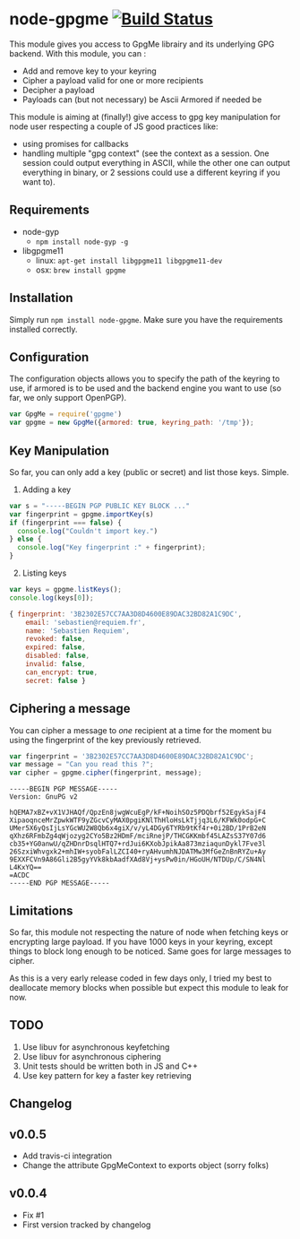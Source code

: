 # node-gpgme [![Build Status](https://travis-ci.org/kiddouk/node-gpgme.svg?branch=master)](https://travis-ci.org/kiddouk/node-gpgme)
This module gives you access to GpgMe librairy and its underlying GPG backend. With this module, you can :

* Add and remove key to your keyring
* Cipher a payload valid for one or more recipients
* Decipher a payload
* Payloads can (but not necessary) be Ascii Armored if needed be

This module is aiming at (finally!) give access to gpg key manipulation for node user respecting a couple of JS good practices like:

* using promises for callbacks
* handling multiple "gpg context" (see the context as a session. One session could output everything in ASCII, while the other one can output everything in binary, or 2 sessions could use a different keyring if you want to).

## Requirements

* node-gyp
  * `npm install node-gyp -g`
* libgpgme11
  * linux: `apt-get install libgpgme11 libgpgme11-dev`
  * osx: `brew install gpgme`

## Installation

Simply run `npm install node-gpgme`. Make sure you have the requirements installed correctly.

## Configuration

The configuration objects allows you to specify the path of the keyring to use, if armored is to be used and the backend engine you want to use (so far, we only support OpenPGP).

```js
var GpgMe = require('gpgme')
var gpgme = new GpgMe({armored: true, keyring_path: '/tmp'});
```

## Key Manipulation ##

So far, you can only add a key (public or secret) and list those keys. Simple.

1. Adding a key
  ```js
  var s = "-----BEGIN PGP PUBLIC KEY BLOCK ..."
  var fingerprint = gpgme.importKey(s)
  if (fingerprint === false) {
    console.log("Couldn't import key.")
  } else {
    console.log("Key fingerprint :" + fingerprint); 
  }
  ```
2. Listing keys
  ```js
  var keys = gpgme.listKeys();
  console.log(keys[0]);
  ```

  ```js
  { fingerprint: '3B2302E57CC7AA3D8D4600E89DAC32BD82A1C9DC',
      email: 'sebastien@requiem.fr',
      name: 'Sebastien Requiem',
      revoked: false,
      expired: false,
      disabled: false,
      invalid: false,
      can_encrypt: true,
      secret: false }
  ```

## Ciphering a message ##
You can cipher a message to *one* recipient at a time for the moment bu using the fingerprint of the key previously retrieved.

```js
var fingerprint = '3B2302E57CC7AA3D8D4600E89DAC32BD82A1C9DC';
var message = "Can you read this ?";
var cipher = gpgme.cipher(fingerprint, message);
```

```
-----BEGIN PGP MESSAGE-----
Version: GnuPG v2

hQEMA7xBZ+vX1VJHAQf/QpzEn8jwgWcuEgP/kF+NoihSOz5PDQbrf52EgykSajF4
XipaoqnceMrZpwkWTF9yZGcvCyMAX0pgiKNlThHloHsLkTjjq3L6/KFWk0odpG+C
UMer5X6yQsIjLsYGcWU2W8Qb6x4giX/v/yL4DGy6TYRb9tKf4r+0i2BD/1PrB2eN
qXhz6RFmbZg4qWjozyg2CYo5Bz2HDmF/mciRnejP/THCGKKmbf45LAZsS37Y07d6
cb35+YG0anwU/qZHDnrDsqlHTQ7+rdJui6KXobJpikAa873mziaqunDykl7Fve3l
26SzxiWhvgxk2+mhIW+syobFalLZCI40+ryAHvumhNJDATMw3MfGeZnBnRYZu+Ay
9EXXFCVn9A86Gli2B5gyYVk8kbAadfXAd8Vj+ysPw0in/HGoUH/NTDUp/C/SN4Nl
L4KxYQ==
=ACDC
-----END PGP MESSAGE-----
```



## Limitations
So far, this module not respecting the nature of node when fetching keys or encrypting large payload. If you have 1000 keys in your keyring, except things to block long enough to be noticed. Same goes for large messages to cipher.

As this is a very early release coded in few days only, I tried my best to deallocate memory blocks when possible but expect this module to leak for now.


## TODO
1. Use libuv for asynchronous keyfetching
2. Use libuv for asynchronous ciphering
3. Unit tests should be written both in JS and C++
4. Use key pattern for key a faster key retrieving



## Changelog
v0.0.5
------
* Add travis-ci integration
* Change the attribute GpgMeContext to exports object (sorry folks)

v0.0.4
------
* Fix #1
* First version tracked by changelog
